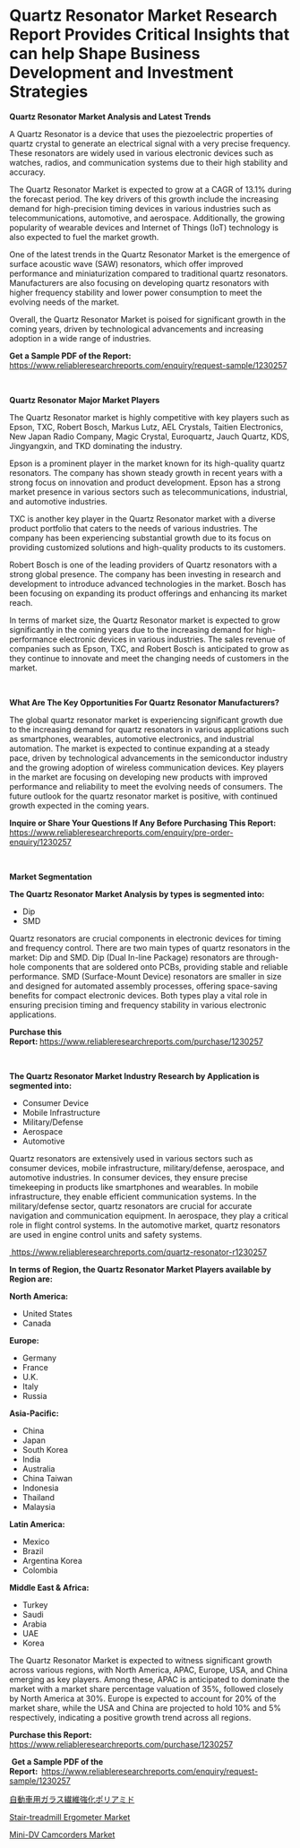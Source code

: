 <p><h1>Quartz Resonator Market Research Report Provides Critical Insights that can help Shape Business Development and Investment Strategies</h1></p><p><strong>Quartz Resonator Market Analysis and Latest Trends</strong></p>
<p><p>A Quartz Resonator is a device that uses the piezoelectric properties of quartz crystal to generate an electrical signal with a very precise frequency. These resonators are widely used in various electronic devices such as watches, radios, and communication systems due to their high stability and accuracy.</p><p>The Quartz Resonator Market is expected to grow at a CAGR of 13.1% during the forecast period. The key drivers of this growth include the increasing demand for high-precision timing devices in various industries such as telecommunications, automotive, and aerospace. Additionally, the growing popularity of wearable devices and Internet of Things (IoT) technology is also expected to fuel the market growth.</p><p>One of the latest trends in the Quartz Resonator Market is the emergence of surface acoustic wave (SAW) resonators, which offer improved performance and miniaturization compared to traditional quartz resonators. Manufacturers are also focusing on developing quartz resonators with higher frequency stability and lower power consumption to meet the evolving needs of the market.</p><p>Overall, the Quartz Resonator Market is poised for significant growth in the coming years, driven by technological advancements and increasing adoption in a wide range of industries.</p></p>
<p><strong>Get a Sample PDF of the Report:&nbsp;</strong> <a href="https://www.reliableresearchreports.com/enquiry/request-sample/1230257">https://www.reliableresearchreports.com/enquiry/request-sample/1230257</a></p>
<p>&nbsp;</p>
<p><strong>Quartz Resonator Major Market Players</strong></p>
<p><p>The Quartz Resonator market is highly competitive with key players such as Epson, TXC, Robert Bosch, Markus Lutz, AEL Crystals, Taitien Electronics, New Japan Radio Company, Magic Crystal, Euroquartz, Jauch Quartz, KDS, Jingyangxin, and TKD dominating the industry. </p><p>Epson is a prominent player in the market known for its high-quality quartz resonators. The company has shown steady growth in recent years with a strong focus on innovation and product development. Epson has a strong market presence in various sectors such as telecommunications, industrial, and automotive industries.</p><p>TXC is another key player in the Quartz Resonator market with a diverse product portfolio that caters to the needs of various industries. The company has been experiencing substantial growth due to its focus on providing customized solutions and high-quality products to its customers.</p><p>Robert Bosch is one of the leading providers of Quartz resonators with a strong global presence. The company has been investing in research and development to introduce advanced technologies in the market. Bosch has been focusing on expanding its product offerings and enhancing its market reach.</p><p>In terms of market size, the Quartz Resonator market is expected to grow significantly in the coming years due to the increasing demand for high-performance electronic devices in various industries. The sales revenue of companies such as Epson, TXC, and Robert Bosch is anticipated to grow as they continue to innovate and meet the changing needs of customers in the market.</p></p>
<p>&nbsp;</p>
<p><strong>What Are The Key Opportunities For Quartz Resonator Manufacturers?</strong></p>
<p><p>The global quartz resonator market is experiencing significant growth due to the increasing demand for quartz resonators in various applications such as smartphones, wearables, automotive electronics, and industrial automation. The market is expected to continue expanding at a steady pace, driven by technological advancements in the semiconductor industry and the growing adoption of wireless communication devices. Key players in the market are focusing on developing new products with improved performance and reliability to meet the evolving needs of consumers. The future outlook for the quartz resonator market is positive, with continued growth expected in the coming years.</p></p>
<p><strong>Inquire or Share Your Questions If Any Before Purchasing This Report:</strong> <a href="https://www.reliableresearchreports.com/enquiry/pre-order-enquiry/1230257">https://www.reliableresearchreports.com/enquiry/pre-order-enquiry/1230257</a></p>
<p>&nbsp;</p>
<p><strong>Market Segmentation</strong></p>
<p><strong>The Quartz Resonator Market Analysis by types is segmented into:</strong></p>
<p><ul><li>Dip</li><li>SMD</li></ul></p>
<p><p>Quartz resonators are crucial components in electronic devices for timing and frequency control. There are two main types of quartz resonators in the market: Dip and SMD. Dip (Dual In-line Package) resonators are through-hole components that are soldered onto PCBs, providing stable and reliable performance. SMD (Surface-Mount Device) resonators are smaller in size and designed for automated assembly processes, offering space-saving benefits for compact electronic devices. Both types play a vital role in ensuring precision timing and frequency stability in various electronic applications.</p></p>
<p><strong>Purchase this Report:&nbsp;</strong><a href="https://www.reliableresearchreports.com/purchase/1230257">https://www.reliableresearchreports.com/purchase/1230257</a></p>
<p>&nbsp;</p>
<p><strong>The Quartz Resonator Market Industry Research by Application is segmented into:</strong></p>
<p><ul><li>Consumer Device</li><li>Mobile Infrastructure</li><li>Military/Defense</li><li>Aerospace</li><li>Automotive</li></ul></p>
<p><p>Quartz resonators are extensively used in various sectors such as consumer devices, mobile infrastructure, military/defense, aerospace, and automotive industries. In consumer devices, they ensure precise timekeeping in products like smartphones and wearables. In mobile infrastructure, they enable efficient communication systems. In the military/defense sector, quartz resonators are crucial for accurate navigation and communication equipment. In aerospace, they play a critical role in flight control systems. In the automotive market, quartz resonators are used in engine control units and safety systems.</p></p>
<p><a href="https://www.reliableresearchreports.com/quartz-resonator-r1230257">&nbsp;https://www.reliableresearchreports.com/quartz-resonator-r1230257</a></p>
<p><strong>In terms of Region, the Quartz Resonator Market Players available by Region are:</strong></p>
<p>
    <p> <strong> North America: </strong>
        <ul>
            <li>United States</li>
            <li>Canada</li>
        </ul>
        </p> 
    <p> <strong> Europe: </strong>
        <ul>
            <li>Germany</li>
            <li>France</li>
            <li>U.K.</li>
            <li>Italy</li>
            <li>Russia</li>
        </ul>
        </p> 
    <p> <strong> Asia-Pacific: </strong>
        <ul>
            <li>China</li>
            <li>Japan</li>
            <li>South Korea</li>
            <li>India</li>
            <li>Australia</li>
            <li>China Taiwan</li>
            <li>Indonesia</li>
            <li>Thailand</li>
            <li>Malaysia</li>
        </ul>
        </p> 
    <p> <strong> Latin America: </strong>
        <ul>
            <li>Mexico</li>
            <li>Brazil</li>
            <li>Argentina Korea</li>
            <li>Colombia</li>
        </ul>
        </p> 
    <p> <strong> Middle East & Africa: </strong>
        <ul>
            <li>Turkey</li>
            <li>Saudi</li>
            <li>Arabia</li>
            <li>UAE</li>
            <li>Korea</li>
        </ul>
    </p>
    </p>
<p><p>The Quartz Resonator Market is expected to witness significant growth across various regions, with North America, APAC, Europe, USA, and China emerging as key players. Among these, APAC is anticipated to dominate the market with a market share percentage valuation of 35%, followed closely by North America at 30%. Europe is expected to account for 20% of the market share, while the USA and China are projected to hold 10% and 5% respectively, indicating a positive growth trend across all regions.</p></p>
<p><strong>Purchase this Report: </strong><a href="https://www.reliableresearchreports.com/purchase/1230257">https://www.reliableresearchreports.com/purchase/1230257</a></p>
<p>&nbsp;<strong>Get a Sample PDF of the Report:&nbsp;&nbsp;</strong><a href="https://www.reliableresearchreports.com/enquiry/request-sample/1230257">https://www.reliableresearchreports.com/enquiry/request-sample/1230257</a></p>
<p><strong></strong></p>
<p><p><a href="https://github.com/MacyOrn/Market-Research-Report-List-1/blob/main/9626289146409.md">自動車用ガラス繊維強化ポリアミド</a></p><p><a href="https://github.com/LeilaniWyman2021/Market-Research-Report-List-1/blob/main/stair-treadmill-ergometer-market.md">Stair-treadmill Ergometer Market</a></p><p><a href="https://github.com/phuonganhit041011/Market-Research-Report-List-1/blob/main/mini-dv-camcorders-market.md">Mini-DV Camcorders Market</a></p></p>